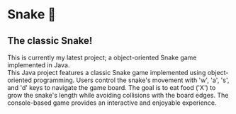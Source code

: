 Snake 🐍
=========
The classic Snake!
------------------
This is currently my latest project; a object-oriented Snake game implemented in Java.  
This Java project features a classic Snake game implemented using object-oriented programming. Users control the snake's movement with 'w', 'a', 's', and 'd' keys to  navigate the game board. The goal is to eat food ('X') to grow the snake's length while avoiding collisions with the board edges. The console-based game provides an  interactive and enjoyable experience.

